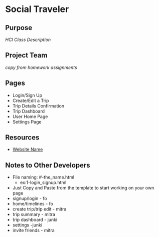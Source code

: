 Social Traveler
===============

## Purpose ##
_HCI Class Description_

## Project Team ##
_copy from homework assignments_

## Pages ##
+ Login/Sign Up  
+ Create/Edit a Trip
+ Trip Details Confirmation
+ Trip Dashboard
+ User Home Page 
+ Settings Page 

## Resources ## 
+ [Website Name](www.website.com)

## Notes to Other Developers ##
+ File naming: #-the_name.html   
  - ex:1-login_signup.html
+ Just Copy and Paste from the template to start working on your own page
+ signup/login - fo
+ home/timelines - fo
+ create trip/trip edit - mitra
+ trip summary - mitra
+ trip dashboard - junki
+ settings -junki
+ invite friends - mitra